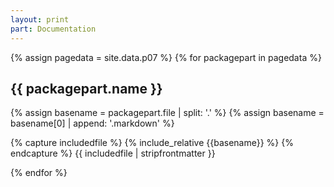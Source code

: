 ```yaml
---
layout: print
part: Documentation
---
```


{% assign pagedata = site.data.p07 %}
{% for packagepart in pagedata %}
## {{ packagepart.name }}
  {% assign basename = packagepart.file | split: '.' %}
  {% assign basename = basename[0] | append: '.markdown' %}

  {% capture includedfile %}
      {% include_relative {{basename}} %}
  {% endcapture %}
  {{ includedfile | stripfrontmatter }}
  
{% endfor %}
